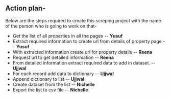 ## Action plan-

Below are the steps required to create this screping project with the name of the person who is going to work on that-

- Get the list of all properties in all the pages  -- **Yusuf**
- Extract required information to create url from details of property page -- **Yusuf**
- With extracted information create url for property details -- **Reena**
- Request url to get detailed information   -- **Reena**
- From detailed information extract required data to add in dataset.  -- **Ujjwal**
- For each record add data to dictionary  -- **Ujjwal**
- Append dictionary to list -- **Ujjwal**
- Create dataset from the list  -- **Nichelle**
- Export the list to csv file -- **Nichelle**